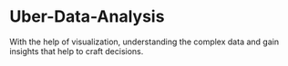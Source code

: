 # Uber-Data-Analysis
With the help of visualization, understanding the complex data and gain insights that help to craft decisions. 
